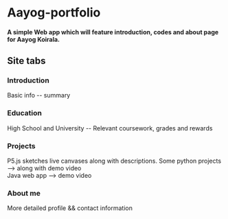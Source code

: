 # Aayog-portfolio

#### A simple Web app which will feature introduction, codes and about page for Aayog Koirala.
## Site tabs
### Introduction
Basic info -- summary
### Education
High School and University -- Relevant coursework, grades and rewards
### Projects
P5.js sketches live canvases along with descriptions.
Some python projects --> along with demo video  
Java web app --> demo video 
### About me
More detailed profile && contact information
